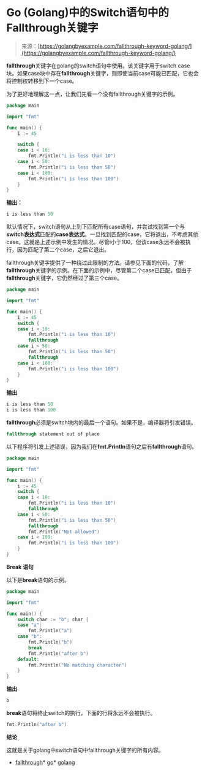 <!--yml

category: 未分类

date: 2024-10-13 06:21:12

-->

# Go (Golang)中的Switch语句中的Fallthrough关键字

> 来源：[https://golangbyexample.com/fallthrough-keyword-golang/](https://golangbyexample.com/fallthrough-keyword-golang/)

**fallthrough**关键字在golang的switch语句中使用。该关键字用于switch case块。如果case块中存在**fallthrough**关键字，则即使当前case可能已匹配，它也会将控制权转移到下一个case。

为了更好地理解这一点，让我们先看一个没有fallthrough关键字的示例。

```go
package main

import "fmt"

func main() {
    i := 45

    switch {
    case i < 10:
        fmt.Println("i is less than 10")
    case i < 50:
        fmt.Println("i is less than 50")
    case i < 100:
        fmt.Println("i is less than 100")
    }
}
```

**输出：**

```go
i is less than 50
```

默认情况下，switch语句从上到下匹配所有case语句，并尝试找到第一个与**switch表达式**匹配的**case表达式**。一旦找到匹配的case，它将退出，不考虑其他case。这就是上述示例中发生的情况。尽管i小于100，但该case永远不会被执行，因为匹配了第二个case，之后它退出。

fallthrough关键字提供了一种绕过此限制的方法。请参见下面的代码，了解**fallthrough**关键字的示例。在下面的示例中，尽管第二个case已匹配，但由于**fallthrough**关键字，它仍然经过了第三个case。

```go
package main

import "fmt"

func main() {
    i := 45
    switch {
    case i < 10:
        fmt.Println("i is less than 10")
        fallthrough
    case i < 50:
        fmt.Println("i is less than 50")
        fallthrough
    case i < 100:
        fmt.Println("i is less than 100")
    }
}
```

**输出**

```go
i is less than 50
i is less than 100
```

**fallthrough**必须是switch块内的最后一个语句。如果不是，编译器将引发错误。

```go
fallthrough statement out of place
```

以下程序将引发上述错误，因为我们在**fmt.Println**语句之后有**fallthrough**语句。

```go
package main

import "fmt"

func main() {
    i := 45
    switch {
    case i < 10:
        fmt.Println("i is less than 10")
        fallthrough
    case i < 50:
        fmt.Println("i is less than 50")
        fallthrough
        fmt.Println("Not allowed")
    case i < 100:
        fmt.Println("i is less than 100")
    }
}
```

**Break 语句**

以下是**break**语句的示例。

```go
package main

import "fmt"

func main() {
    switch char := "b"; char {
    case "a":
        fmt.Println("a")
    case "b":
        fmt.Println("b")
        break
        fmt.Println("after b")
    default:
        fmt.Println("No matching character")
    }
}
```

**输出**

```go
b
```

**break**语句将终止switch的执行，下面的行将永远不会被执行。

```go
fmt.Println("after b")
```

**结论**

这就是关于golang中switch语句中fallthrough关键字的所有内容。

+   [fallthrough](https://golangbyexample.com/tag/fallthrough/)*   [go](https://golangbyexample.com/tag/go/)*   [golang](https://golangbyexample.com/tag/golang/)
